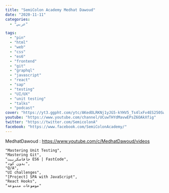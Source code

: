```yaml
---
title: "SemiColon Academy Medhat Dawoud"
date: "2020-11-11"
categories:
  - "عربي"

tags:
  - "pin"
  - "html"
  - "web"
  - "css"
  - "es6"
  - "frontend"
  - "git"
  - "graphql"
  - "javascript"
  - "react"
  - "sap"
  - "testing"
  - "UI/UX"
  - "unit testing"
  - "talks"
  - "podcast"
cover: "https://yt3.ggpht.com/ytc/AKedOLRKNj1yJG5-kYHV5_Ts4lxFv4ES250Sw1v0uGzd=s88-c-k-c0x00ffffff-no-rj"
youtube: "https://www.youtube.com/channel/UCuwTHYdMavwEPsZ6OAkXfig"
twitter: "https://twitter.com/SemicolonA"
facebook: "https://www.facebook.com/SemiColonAcademy/"
---
```


MedhatDawoud : https://www.youtube.com/c/MedhatDawoud/videos

    "Mastering Unit Testing",
    "Mastering Git",
    "جافاسكريبت ES6 | FastCode",
    "بدون كود",
    "Q/A",
    "UI challenges",
    "[Project] SPA with JavaScript",
    "React Hooks",
    "موضوعات متنوعة"
